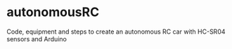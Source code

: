 # autonomousRC
Code, equipment and steps to create an autonomous RC car with HC-SR04 sensors and Arduino

